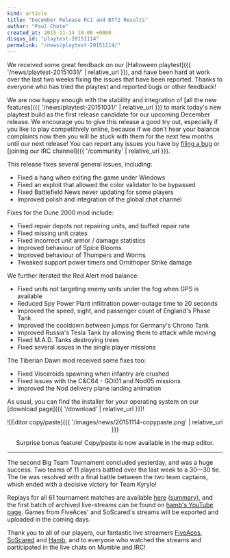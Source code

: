 ```yaml
---
kind: article
title: "December Release RC1 and BTT2 Results"
author: "Paul Chote"
created_at: 2015-11-14 19:00 +0000
disqus_id: "playtest-20151114"
permalink: "/news/playtest-20151114/"
---
```


We received some great feedback on our [Halloween playtest]({{ '/news/playtest-20151031/' | relative_url }}), and have been hard at work over the last two weeks fixing the issues that have been reported.  Thanks to everyone who has tried the playtest and reported bugs or other feedback!

We are now happy enough with the stability and integration of [all the new
features]({{ '/news/playtest-20151031/' | relative_url }}) to mark today's new playtest build as the first release candidate for our upcoming December release.  We encourage you to give this release a good try out, especially if you like to play competitively online, because if we don't hear your balance complaints now then you will be stuck with them for the next few months until our next release!  You can report any issues you have by [filing a bug](http://bugs.openra.net) or [joining our IRC channel]({{ '/community' | relative_url }}).

This release fixes several general issues, including:

* Fixed a hang when exiting the game under Windows
* Fixed an exploit that allowed the color validator to be bypassed
* Fixed Battlefield News never updating for some players
* Improved polish and integration of the global chat channel

Fixes for the Dune 2000 mod include:

* Fixed repair depots not repairing units, and buffed repair rate
* Fixed missing unit crates
* Fixed incorrect unit armor / damage statistics
* Improved behaviour of Spice Blooms
* Improved behaviour of Thumpers and Worms
* Tweaked support power timers and Ornithoper Strike damage

We further iterated the Red Alert mod balance:

* Fixed units not targeting enemy units under the fog when GPS is available
* Reduced Spy Power Plant infiltration power-outage time to 20 seconds
* Improved the speed, sight, and passenger count of England's Phase Tank
* Improved the cooldown between jumps for Germany's Chrono Tank
* Improved Russia's Tesla Tank by allowing them to attack while moving
* Fixed M.A.D. Tanks destroying trees
* Fixed several issues in the single player missions

The Tiberian Dawn mod received some fixes too:

* Fixed Visceroids spawning when infantry are crushed
* Fixed issues with the C&C64 - GDI01 and Nod05 missions
* Improved the Nod delivery plane landing animation

As usual, you can find the installer for your operating system on our [download page]({{ '/download' | relative_url }})!


<div style="text-align:center" markdown="1">
![Editor copy/paste]({{ '/images/news/20151114-copypaste.png' | relative_url }})

Surprise bonus feature! Copy/paste is now available in the map editor.
</div>

<hr />

The second Big Team Tournament concluded yesterday, and was a huge success.  Two teams of 11 players battled over the last week to a 30—30 tie.  The tie was resolved with a final battle between the two team captains, which ended with a decisive victory for Team Kyrylo!

Replays for all 61 tournament matches are available [here](http://64hdb.mine.nu:5534/mIRROR/ora_replays/BTT2015/) ([summary](http://64hdb.mine.nu:5534/mIRROR/ora_replays/BTT2015/%5BBTT2015%5D-GAME-LIST.txt)), and the first batch of archived live-streams can be found on [hamb's YouTube page](https://www.youtube.com/channel/UCzj3L8LKCBN7I-lS0LqMHDQ).  Games from FiveAces' and SoScared's streams will be exported and uploaded in the coming days.

Thank you to all of our players, our fantastic live streamers [FiveAces](https://www.youtube.com/user/CovertFlobert), [SoScared](http://www.twitch.tv/soscared) and [Hamb](https://www.youtube.com/channel/UCzj3L8LKCBN7I-lS0LqMHDQ), and to everyone who watched the streams and participated in the live chats on Mumble and IRC!
